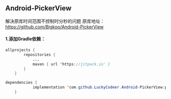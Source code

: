 
## Android-PickerView

解决原库时间范围不控制时分秒的问题
原库地址：https://github.com/Bigkoo/Android-PickerView

#### 1.添加Gradle依赖：
```java
allprojects {
		repositories {
			...
			maven { url 'https://jitpack.io' }
		}
	}

dependencies {
	        implementation 'com.github.LuckyCodeer.Android-PickerView:pickerview:4.2.0'
	}
```
